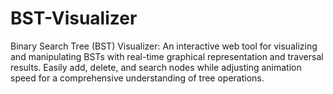 # BST-Visualizer
  Binary Search Tree (BST) Visualizer: An interactive web tool for visualizing and manipulating BSTs with real-time graphical representation and traversal results. Easily add, delete, and search nodes while adjusting animation speed for a comprehensive understanding of tree operations.
